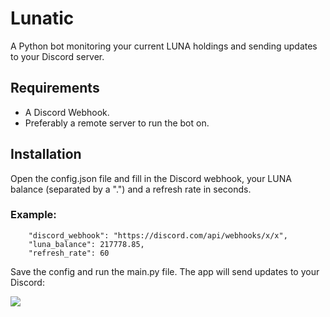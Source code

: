 
# Lunatic

A Python bot monitoring your current LUNA holdings and sending updates to your Discord server.



## Requirements

- A Discord Webhook.
- Preferably a remote server to run the bot on.
## Installation

Open the config.json file and fill in the Discord webhook, your LUNA balance (separated by a ".") and a refresh rate in seconds.

### Example:
```
    "discord_webhook": "https://discord.com/api/webhooks/x/x",
    "luna_balance": 217778.85,
    "refresh_rate": 60
```
Save the config and run the main.py file. The app will send updates to your Discord:

![](https://i.imgur.com/c2jjFAD.png)
